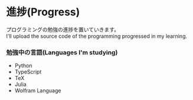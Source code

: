 # 進捗(Progress)
プログラミングの勉強の進捗を置いていきます。  
I'll upload the source code of the programming  progressed in my learning.
### 勉強中の言語(Languages I'm studying)
* Python
* TypeScript
* TeX
* Julia
* Wolfram Language
